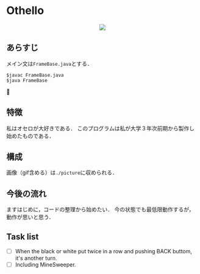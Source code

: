 # Othello

<div style="text-align: center;">
    <image src="images/image01.png">
</div>

## あらすじ

メイン文は```FrameBase.java```とする．
```
$javac FrameBase.java
$java FrameBase
```

## 特徴
私はオセロが大好きである．
このプログラムは私が大学３年次前期から製作し始めたものである．

## 構成
画像（gif含める）は```./picture```に収められる．

## 今後の流れ
ますはじめに，コードの整理から始めたい．
今の状態でも最低限動作するが，動作が思いと思う．

## Task list
- [ ] When the black or white put twice in a row and pushing BACK buttom, it's another turn.
- [ ] Including MineSweeper.
